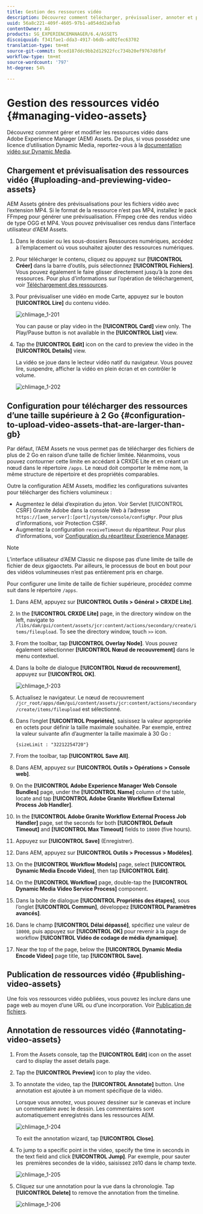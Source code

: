 ```yaml
---
title: Gestion des ressources vidéo
description: Découvrez comment télécharger, prévisualiser, annoter et publier les ressources vidéo.
uuid: 56a8c221-409f-4605-97b1-a054dd2abfab
contentOwner: AG
products: SG_EXPERIENCEMANAGER/6.4/ASSETS
discoiquuid: f341fae1-dda3-4917-b6db-ad02fec63702
translation-type: tm+mt
source-git-commit: 9ced187ddc9bb2d12922fcc734b20ef9767d8fbf
workflow-type: tm+mt
source-wordcount: '797'
ht-degree: 54%

---
```



# Gestion des ressources vidéo  {#managing-video-assets}

Découvrez comment gérer et modifier les ressources vidéo dans Adobe Experience Manager (AEM) Assets. De plus, si vous possédez une licence d’utilisation Dynamic Media, reportez-vous à la [documentation vidéo sur Dynamic Media](video.md).

## Chargement et prévisualisation des ressources vidéo {#uploading-and-previewing-video-assets}

AEM Assets génère des prévisualisations pour les fichiers vidéo avec l’extension MP4. Si le format de la ressource n’est pas MP4, installez le pack FFmpeg pour générer une prévisualisation. FFmpeg crée des rendus vidéo de type OGG et MP4. Vous pouvez prévisualiser ces rendus dans l’interface utilisateur d’AEM Assets.

1. Dans le dossier ou les sous-dossiers Ressources numériques, accédez à l’emplacement où vous souhaitez ajouter des ressources numériques.
1. Pour télécharger le contenu, cliquez ou appuyez sur **[!UICONTROL Créer]** dans la barre d’outils, puis sélectionnez **[!UICONTROL Fichiers]**. Vous pouvez également le faire glisser directement jusqu’à la zone des ressources. Pour plus d’informations sur l’opération de téléchargement, voir [Téléchargement des ressources](managing-assets-touch-ui.md#uploading-assets).
1. Pour prévisualiser une vidéo en mode Carte, appuyez sur le bouton **[!UICONTROL Lire]** du contenu vidéo.

   ![chlimage_1-201](assets/chlimage_1-201.png)

   You can pause or play video in the **[!UICONTROL Card]** view only. The Play/Pause button is not available in the **[!UICONTROL List]** view.

1. Tap the **[!UICONTROL Edit]** icon on the card to preview the video in the **[!UICONTROL Details]** view.

   La vidéo se joue dans le lecteur vidéo natif du navigateur. Vous pouvez lire, suspendre, afficher la vidéo en plein écran et en contrôler le volume.

   ![chlimage_1-202](assets/chlimage_1-202.png)

## Configuration pour télécharger des ressources d’une taille supérieure à 2 Go {#configuration-to-upload-video-assets-that-are-larger-than-gb}

Par défaut, l’AEM Assets ne vous permet pas de télécharger des fichiers de plus de 2 Go en raison d’une taille de fichier limitée. Néanmoins, vous pouvez contourner cette limite en accédant à CRXDE Lite et en créant un nœud dans le répertoire `/apps`. Le nœud doit comporter le même nom, la même structure de répertoire et des propriétés comparables.

Outre la configuration AEM Assets, modifiez les configurations suivantes pour télécharger des fichiers volumineux :

* Augmentez le délai d’expiration du jeton. Voir Servlet [!UICONTROL CSRF] Granite Adobe dans la console Web à l’adresse `https://[aem_server]:[port]/system/console/configMgr`. Pour plus d’informations, voir Protection [](/help/sites-developing/csrf-protection.md)CSRF.
* Augmentez la configuration `receiveTimeout` du répartiteur. Pour plus d’informations, voir [Configuration du répartiteur Experience Manager](https://docs.adobe.com/content/help/en/experience-manager-dispatcher/using/configuring/dispatcher-configuration.html#renders-options).

>[!NOTE]
>
>L’interface utilisateur d’AEM Classic ne dispose pas d’une limite de taille de fichier de deux gigaoctets. Par ailleurs, le processus de bout en bout pour des vidéos volumineuses n’est pas entièrement pris en charge.

Pour configurer une limite de taille de fichier supérieure, procédez comme suit dans le répertoire `/apps`.

1. Dans AEM, appuyez sur **[!UICONTROL Outils > Général > CRXDE Lite]**.
1. In the **[!UICONTROL CRXDE Lite]** page, in the directory window on the left, navigate to `/libs/dam/gui/content/assets/jcr:content/actions/secondary/create/items/fileupload`. To see the directory window, touch `>>` icon.
1. From the toolbar, tap **[!UICONTROL Overlay Node]**. Vous pouvez également sélectionner **[!UICONTROL Nœud de recouvrement]** dans le menu contextuel.
1. Dans la boîte de dialogue **[!UICONTROL Nœud de recouvrement]**, appuyez sur **[!UICONTROL OK]**.

   ![chlimage_1-203](assets/chlimage_1-203.png)

1. Actualisez le navigateur. Le nœud de recouvrement `/jcr_root/apps/dam/gui/content/assets/jcr:content/actions/secondary/create/items/fileupload` est sélectionné.
1. Dans l’onglet **[!UICONTROL Propriétés]**, saisissez la valeur appropriée en octets pour définir la taille maximale souhaitée. Par exemple, entrez la valeur suivante afin d’augmenter la taille maximale à 30 Go :

   `{sizeLimit : "32212254720"}`

1. From the toolbar, tap **[!UICONTROL Save All]**.
1. Dans AEM, appuyez sur **[!UICONTROL Outils > Opérations > Console web]**.
1. On the **[!UICONTROL Adobe Experience Manager Web Console Bundles]** page, under the **[!UICONTROL Name]** column of the table, locate and tap **[!UICONTROL Adobe Granite Workflow External Process Job Handler]**.
1. In the **[!UICONTROL Adobe Granite Workflow External Process Job Handler]** page, set the seconds for both **[!UICONTROL Default Timeout]** and **[!UICONTROL Max Timeout]** fields to `18000` (five hours).
1. Appuyez sur **[!UICONTROL Save]** (Enregistrer).
1. Dans AEM, appuyez sur **[!UICONTROL Outils > Processus > Modèles]**.
1. On the **[!UICONTROL Workflow Models]** page, select **[!UICONTROL Dynamic Media Encode Video]**, then tap **[!UICONTROL Edit]**.
1. On the **[!UICONTROL Workflow]** page, double-tap the **[!UICONTROL Dynamic Media Video Service Process]** component.
1. Dans la boîte de dialogue **[!UICONTROL Propriétés des étapes]**, sous l’onglet **[!UICONTROL Commun]**, développez **[!UICONTROL Paramètres avancés]**.
1. Dans le champ **[!UICONTROL Délai dépassé]**, spécifiez une valeur de `18000`, puis appuyez sur **[!UICONTROL OK]** pour revenir à la page de workflow **[!UICONTROL Vidéo de codage de média dynamique]**.
1. Near the top of the page, below the **[!UICONTROL Dynamic Media Encode Video]** page title, tap **[!UICONTROL Save]**.

## Publication de ressources vidéo {#publishing-video-assets}

Une fois vos ressources vidéo publiées, vous pouvez les inclure dans une page web au moyen d’une URL ou d’une incorporation. Voir [Publication de fichiers](publishing-dynamicmedia-assets.md).

## Annotation de ressources vidéo {#annotating-video-assets}

1. From the Assets console, tap the **[!UICONTROL Edit]** icon on the asset card to display the asset details page.
1. Tap the **[!UICONTROL Preview]** icon to play the video.
1. To annotate the video, tap the **[!UICONTROL Annotate]** button. Une annotation est ajoutée à un moment spécifique de la vidéo.

   Lorsque vous annotez, vous pouvez dessiner sur le canevas et inclure un commentaire avec le dessin. Les commentaires sont automatiquement enregistrés dans les ressources AEM.

   ![chlimage_1-204](assets/chlimage_1-204.png)

   To exit the annotation wizard, tap **[!UICONTROL Close]**.

1. To jump to a specific point in the video, specify the time in seconds in the text field and click **[!UICONTROL Jump]**. Par exemple, pour sauter les  premières secondes de la vidéo, saisissez `20`10 dans le champ texte.

   ![chlimage_1-205](assets/chlimage_1-205.png)

1. Cliquez sur une annotation pour la vue dans la chronologie. Tap **[!UICONTROL Delete]** to remove the annotation from the timeline.

   ![chlimage_1-206](assets/chlimage_1-206.png)
